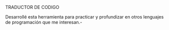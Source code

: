 TRADUCTOR DE CODIGO

Desarrollé esta herramienta para practicar y profundizar en otros lenguajes de programación que me interesan.-



